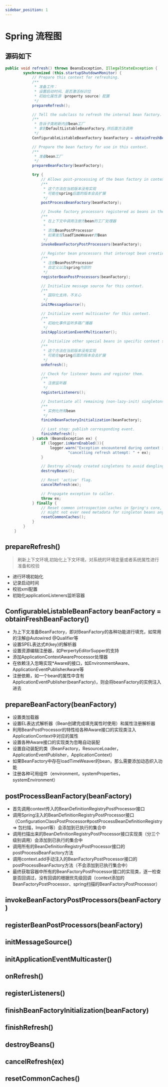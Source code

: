 ```yaml
---
sidebar_position: 1
---
```


# Spring 流程图

## 源码如下
```java
public void refresh() throws BeansException, IllegalStateException {
        synchronized (this.startupShutdownMonitor) {
            // Prepare this context for refreshing.
            /**
             * 准备工作：
             * 设置启动时间、是否激活标识位
             * 初始化属性源（property source）配置
             */
            prepareRefresh();

            // Tell the subclass to refresh the internal bean factory.
            /**
             * 告诉子类刷新内部bean工厂
             * 拿到DefaultListableBeanFactory,供后面方法调用
             */
            ConfigurableListableBeanFactory beanFactory = obtainFreshBeanFactory();

            // Prepare the bean factory for use in this context.
            /**
             * 准备bean工厂
             */
            prepareBeanFactory(beanFactory);

            try {
                // Allows post-processing of the bean factory in context subclasses.
                /**
                 * 这个方法在当前版本没有实现
                 * 可能在spring后面的版本会去扩展
                 */
                postProcessBeanFactory(beanFactory);

                // Invoke factory processors registered as beans in the context.
                /**
                 * 在上下文中调用注册为bean的工厂处理器
                 *
                 * 添加BeanPostProcessor
                 * 如果发现loadTimeWeaver的Bean
                 */
                invokeBeanFactoryPostProcessors(beanFactory);

                // Register bean processors that intercept bean creation.
                /**
                 * 注册BeanPostProcessor
                 * 自定义以及spring内部的
                 */
                registerBeanPostProcessors(beanFactory);

                // Initialize message source for this context.
                /**
                 * 国际化支持，不关心
                 */
                initMessageSource();

                // Initialize event multicaster for this context.
                /**
                 * 初始化事件监听多路广播器
                 */
                initApplicationEventMulticaster();

                // Initialize other special beans in specific context subclasses.
                /**
                 * 这个方法在当前版本没有实现
                 * 可能在spring后面的版本会去扩展
                 */
                onRefresh();

                // Check for listener beans and register them.
                /**
                 * 注册监听器
                 */
                registerListeners();

                // Instantiate all remaining (non-lazy-init) singletons.
                /**
                 * 实例化所有bean
                 */
                finishBeanFactoryInitialization(beanFactory);

                // Last step: publish corresponding event.
                finishRefresh();
            } catch (BeansException ex) {
                if (logger.isWarnEnabled()){
                    logger.warn("Exception encountered during context initialization - " +
                            "cancelling refresh attempt: " + ex);
                }

                // Destroy already created singletons to avoid dangling resources.
                destroyBeans();

                // Reset 'active' flag.
                cancelRefresh(ex);

                // Propagate exception to caller.
                throw ex;
            } finally {
                // Reset common introspection caches in Spring's core, since we
                // might not ever need metadata for singleton beans anymore...
                resetCommonCaches();
            }
        }
    }

```
## prepareRefresh()
> 刷新上下文环境,初始化上下文环境，对系统的环境变量或者系统属性进行准备和校验
* 进行环境初始化
* 记录启动时间
* 校验xml配置
* 初始化applicationListeners监听容器

## ConfigurableListableBeanFactory beanFactory = obtainFreshBeanFactory()
>
* 为上下文准备BeanFactory，即对BeanFactory的各种功能进行填充，如常用的注解@Autowired @Qualifier等
* 设置SPEL表达式#{key}的解析器
* 设置资源编辑注册器，如PerpertyEditorSupper的支持
* 添加ApplicationContextAwareProcessor处理器
* 在依赖注入忽略实现*Aware的接口，如EnvironmentAware、ApplicationEventPublisherAware等
* 注册依赖，如一个bean的属性中含有ApplicationEventPublisher(beanFactory)，则会将beanFactory的实例注入进去

## prepareBeanFactory(beanFactory)
* 设置类加载器
* 设置EL表达式解析器（Bean创建完成填充属性时使用）和属性注册解析器
* 利用BeanPostProcessor的特性给各种Aware接口的实现类注入ApplicationContext中对应的属性
* 设置各种Aware接口的实现类为忽略自动装配
* 设置自动装配的类（BeanFactory，ResourceLoader，ApplicationEventPublisher，ApplicationContext）
* 如果BeanFactory中存在loadTimeWeaver的bean，那么需要添加动态织入功能
* 注册各种可用组件（environment，systemProperties，systemEnvironment）

## postProcessBeanFactory(beanFactory)
* 首先调用context传入的BeanDefinitionRegistryPostProcessor接口
* 调用Spring注入的BeanDefinitionRegistryPostProcessor接口（ConfigurationClassPostProcessor#postProcessBeanDefinitionRegistry => 包扫描，Import等）会添加到已执行的集合中
* 调用扫描出来的BeanDefinitionRegistryPostProcessor接口实现类（分三个级别调用）会添加到已执行的集合中
* 调用所有的BeanDefinitionRegistryPostProcessor接口的postProcessBeanFactory方法
* 调用context.add手动注入的BeanFactoryPostProcessor接口的postProcessBeanFactory方法（不会添加到已执行集合中）
* 最终获取容器中所有的BeanFactoryPostProcessor接口的实现类，逐一检查是否回调过，没有回调的根据优先级回调（context添加的BeanFactoryPostProcessor、spring扫描的BeanFactoryPostProcessor）

## invokeBeanFactoryPostProcessors(beanFactory)
## registerBeanPostProcessors(beanFactory)
## initMessageSource()
## initApplicationEventMulticaster()
## onRefresh()
## registerListeners()
## finishBeanFactoryInitialization(beanFactory)
## finishRefresh()
## destroyBeans()
## cancelRefresh(ex)
## resetCommonCaches()
